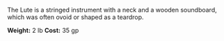 The Lute is a stringed instrument with a neck and a wooden soundboard, which was often ovoid or shaped as a teardrop.

**Weight:** 2 lb
**Cost:** 35 gp